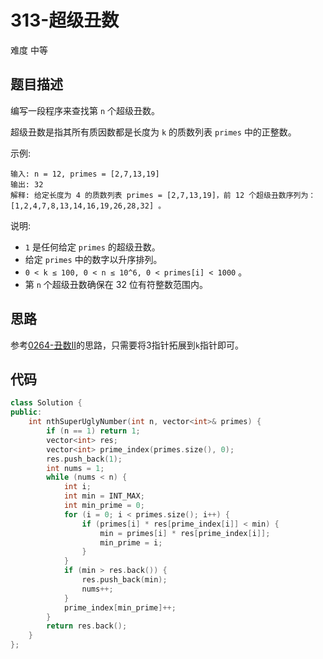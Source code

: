 # 313-超级丑数

难度 中等



## 题目描述

编写一段程序来查找第 `n` 个超级丑数。

超级丑数是指其所有质因数都是长度为 `k` 的质数列表 `primes` 中的正整数。

示例:
```
输入: n = 12, primes = [2,7,13,19]
输出: 32 
解释: 给定长度为 4 的质数列表 primes = [2,7,13,19]，前 12 个超级丑数序列为：[1,2,4,7,8,13,14,16,19,26,28,32] 。
```
说明:

- `1` 是任何给定 `primes` 的超级丑数。
-  给定 `primes` 中的数字以升序排列。
- `0 < k ≤ 100, 0 < n ≤ 10^6, 0 < primes[i] < 1000` 。
- 第 `n` 个超级丑数确保在 32 位有符整数范围内。



## 思路

参考[0264-丑数II](0264-丑数II.md)的思路，只需要将3指针拓展到`k`指针即可。



## 代码

```c++
class Solution {
public:
    int nthSuperUglyNumber(int n, vector<int>& primes) {
        if (n == 1) return 1;
        vector<int> res;
        vector<int> prime_index(primes.size(), 0);
        res.push_back(1);
        int nums = 1;
        while (nums < n) {
            int i;
            int min = INT_MAX;
            int min_prime = 0;
            for (i = 0; i < primes.size(); i++) {
                if (primes[i] * res[prime_index[i]] < min) {
                    min = primes[i] * res[prime_index[i]];
                    min_prime = i;
                }
            }
            if (min > res.back()) {
                res.push_back(min);
                nums++;
            }
            prime_index[min_prime]++;
        }
        return res.back();
    }
};
```

